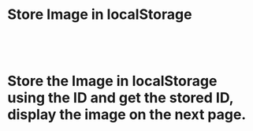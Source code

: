 <h1 align=center">Store Image in localStorage<h1>

<br>


**Store the Image in localStorage using the ID and get the stored ID, display the image on the next page.**
